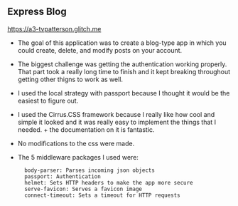 ## Express Blog

https://a3-tvpatterson.glitch.me

- The goal of this application was to create a blog-type app in which you could create, delete, and modify posts on your account.
- The biggest challenge was getting the authentication working properly. That part took a really long time to finish and it kept breaking throughout getting other thigns to work as well.
- I used the local strategy with passport because I thought it would be the easiest to figure out.
- I used the Cirrus.CSS framework because I really like how cool and simple it looked and it was really easy to implement the things that I needed. + the documentation on it is fantastic.
- No modifications to the css were made.
- The 5 middleware packages I used were:

        body-parser: Parses incoming json objects
        passport: Authentication
        helmet: Sets HTTP headers to make the app more secure
        serve-favicon: Serves a favicon image
        connect-timeout: Sets a timeout for HTTP requests
        
